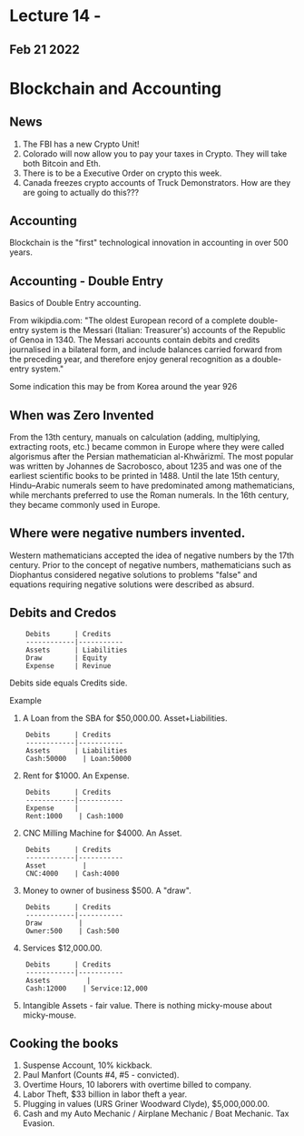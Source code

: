
<style>
.pagebreak { page-break-before: always; }
.half { height: 200px; }
</style>
<style>
.pagebreak { page-break-before: always; }
.half { height: 200px; }
.markdown-body {
	font-size: 12px;
}
.markdown-body td {
	font-size: 12px;
}
</style>





# Lecture 14 - 

## Feb 21 2022






Blockchain and Accounting
=========================

## News

1. The FBI has a new Crypto Unit!
2. Colorado will now allow you to pay your taxes in Crypto.  They will take both Bitcoin and Eth.
3. There is to be a Executive Order on crypto this week.
4. Canada freezes crypto accounts of Truck Demonstrators.  How are they are going to actually do this???





## Accounting 

Blockchain is the "first" technological innovation in accounting in over 500 years.


## Accounting - Double Entry

Basics of Double Entry accounting.

From wikipdia.com: "The oldest European record of a complete double-entry system is the Messari (Italian: Treasurer's)
accounts of the Republic of Genoa in 1340. The Messari accounts contain debits and credits journalised in a bilateral
form, and include balances carried forward from the preceding year, and therefore enjoy general recognition as a
double-entry system."

Some indication this may be from Korea around the year 926

## When was Zero Invented

From the 13th century, manuals on calculation (adding, multiplying, extracting roots, etc.) became common in Europe
where they were called algorismus after the Persian mathematician al-Khwārizmī. The most popular was written by
Johannes de Sacrobosco, about 1235 and was one of the earliest scientific books to be printed in 1488. Until the late
15th century, Hindu–Arabic numerals seem to have predominated among mathematicians, while merchants preferred to use
the Roman numerals. In the 16th century, they became commonly used in Europe.

## Where were negative numbers invented.

Western mathematicians accepted the idea of negative numbers by the 17th century. Prior to the concept of negative
numbers, mathematicians such as Diophantus considered negative solutions to problems "false" and equations requiring
negative solutions were described as absurd.


## Debits and Credos

```
    Debits      | Credits
    ------------|-----------
    Assets      | Liabilities
    Draw        | Equity
    Expense     | Revinue

```

Debits side equals Credits side.

Example

1. A Loan from the SBA for $50,000.00. Asset+Liabilities.
```
    Debits      | Credits
    ------------|-----------
    Assets      | Liabilities
    Cash:50000    | Loan:50000
```

2. Rent for $1000. An Expense.
```
    Debits      | Credits
    ------------|-----------
    Expense     | 
    Rent:1000    | Cash:1000
```

2. CNC Milling Machine for $4000. An Asset.
```
    Debits      | Credits
    ------------|-----------
    Asset         | 
    CNC:4000    | Cash:4000
```

3. Money to owner of business $500.  A "draw".
```
    Debits      | Credits
    ------------|-----------
    Draw         | 
    Owner:500    | Cash:500
```

4. Services $12,000.00.
```
    Debits      | Credits
    ------------|-----------
    Assets         | 
    Cash:12000    | Service:12,000
```

5. Intangible Assets - fair value.   There is nothing micky-mouse about micky-mouse.



## Cooking the books

1. Suspense Account, 10% kickback.
2. Paul Manfort (Counts #4, #5 - convicted).
3. Overtime Hours, 10 laborers with overtime billed to company.
4. Labor Theft, $33 billion in labor theft a year.
5. Plugging in values (URS Griner Woodward Clyde), $5,000,000.00.
6. Cash and my Auto Mechanic / Airplane Mechanic / Boat Mechanic.  Tax Evasion.



